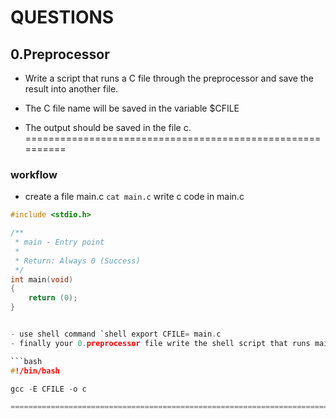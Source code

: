 # QUESTIONS


## 0.Preprocessor

- Write a script that runs a C file through the preprocessor and save the result into another file.

- The C file name will be saved in the variable $CFILE

- The output should be saved in the file c.
==========================================================
### workflow
- create a file main.c `cat main.c`
write  c code in main.c
```C
#include <stdio.h>

/**
 * main - Entry point
 *
 * Return: Always 0 (Success)
 */
int main(void)
{
    return (0);
}


- use shell command `shell export CFILE= main.c 
- finally your 0.preprocessor file write the shell script that runs main.c thorugh the preprocessor

```bash
#!/bin/bash 

gcc -E CFILE -o c

=======================================================================================